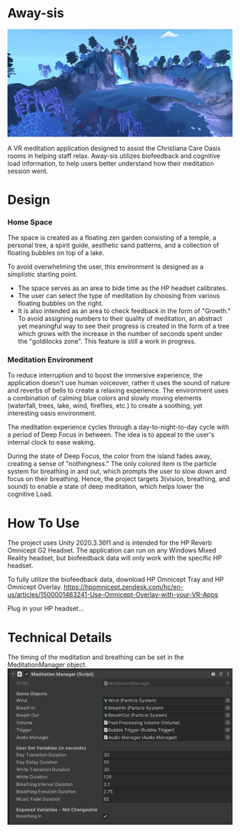 # Away-sis

![Preview](Images/preview.png)

A VR meditation application designed to assist the Christiana Care Oasis rooms in helping staff relax. Away-sis utilizes biofeedback and cognitive load information, to help users better understand how their meditation session went.

# Design

### Home Space

The space is created as a floating zen garden consisting of a temple, a personal tree, a spirit guide, aesthetic sand patterns, and a collection of floating bubbles on top of a lake.

To avoid overwhelming the user, this environment is designed as a simplistic starting point.

- The space serves as an area to bide time as the HP headset calibrates.
- The user can select the type of meditation by choosing from various floating bubbles on the right.
- It is also intended as an area to check feedback in the form of "Growth." To avoid assigning numbers to their quality of meditation, an abstract yet meaningful way to see their progress is created in the form of a tree which grows with the increase in the number of seconds spent under the "goldilocks zone". This feature is still a work in progress.

### Meditation Environment

To reduce interruption and to boost the immersive experience, the application doesn't use human voiceover, rather it uses the sound of nature and reverbs of bells to create a relaxing experience. The environment uses a combination of calming blue colors and slowly moving elements (waterfall, trees, lake, wind, fireflies, etc.) to create a soothing, yet interesting oasis environment.

The meditation experience cycles through a day-to-night-to-day cycle with a period of Deep Focus in between. The idea is to appeal to the user's internal clock to ease waking.

During the state of Deep Focus, the color from the island fades away, creating a sense of "nothingness." The only colored item is the particle system for breathing in and out, which prompts the user to slow down and focus on their breathing. Hence, the project targets 3(vision, breathing, and sound) to enable a state of deep meditation, which helps lower the cognitive Load.

# How To Use

The project uses Unity 2020.3.36f1 and is intended for the HP Reverb Omnicept G2 Headset. The application can run on any Windows Mixed Reality headset, but biofeedback data will only work with the specific HP headset.

To fully utilize the biofeedback data, download HP Omnicept Tray and HP Omnicept Overlay. https://hpomnicept.zendesk.com/hc/en-us/articles/1500001463241-Use-Omnicept-Overlay-with-your-VR-Apps

Plug in your HP headset...

# Technical Details
The timing of the meditation and breathing can be set in the MeditationManager object.
![](Images/medManager.png)
